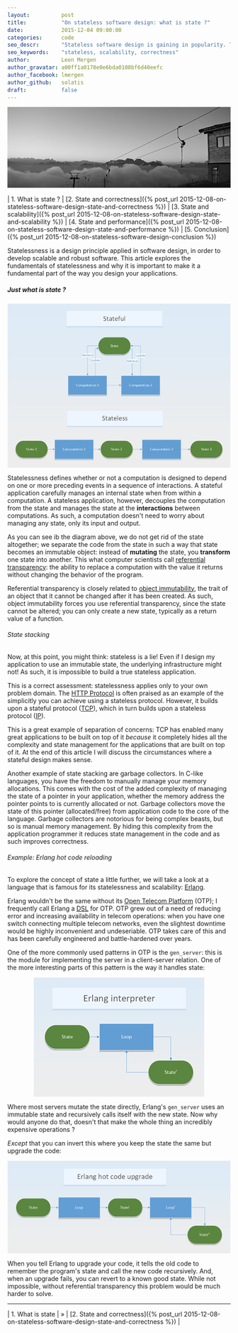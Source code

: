 ```yaml
---
layout:          post
title:           "On stateless software design: what is state ?"
date:            2015-12-04 09:00:00
categories:      code
seo_descr:       "Stateless software design is gaining in popularity. This article explains why you should care."
seo_keywords:    "stateless, scalability, correctness"
author:          Leon Mergen
author_gravatar: a00ff1a0178e0e6bda0108bf6d40eefc
author_facebook: lmergen
author_github:   solatis
draft:           false
---
```

<img src='/images/posts/blog6.jpg' class='blogimage' title='Sharing a ride is a blocking operation' />

| 1. What is state ? | [2. State and correctness]({% post_url 2015-12-08-on-stateless-software-design-state-and-correctness %}) | [3. State and scalability]({% post_url 2015-12-08-on-stateless-software-design-state-and-scalability %}) | [4. State and performance]({% post_url 2015-12-08-on-stateless-software-design-state-and-performance %}) | [5. Conclusion]({% post_url 2015-12-08-on-stateless-software-design-conclusion %})

Statelessness is a design principle applied in software design, in order to develop scalable and robust software. This article explores the fundamentals of statelessness and why it is important to make it a fundamental part of the way you design your applications.

##### Just what is state ?

<img src='/images/posts/blog6a.png' title='Stateful versus stateless' style='display: block; margin-left: auto; margin-right: auto;' />

Statelessness defines whether or not a computation is designed to depend on one or more preceding events in a sequence of interactions. A stateful application carefully manages an internal state when from within a computation. A stateless application, however, decouples the computation from the state and manages the state at the **interactions** between computations. As such, a computation doesn't need to worry about managing any state, only its input and output.

As you can see ib the diagram above, we do not get rid of the state altogether; we separate the code from the state in such a way that state becomes an immutable object: instead of **mutating** the state, you **transform** one state into another. This what computer scientists call [referential transparency](https://en.wikipedia.org/wiki/Referential_transparency_(computer_science)): the ability to replace a computation with the value it returns without changing the behavior of the program.

Referential transparency is closely related to [object immutability](https://en.wikipedia.org/wiki/Immutable_object), the trait of an object that it cannot be changed after it has been created. As such, object immutability forces you use referential transparency, since the state cannot be altered; you can only create a new state, typically as a return value of a function.

###### State stacking

Now, at this point, you might think: stateless is a lie! Even if I design my application to use an immutable state, the underlying infrastructure might not! As such, it is impossible to build a true stateless application.

This is a correct assessment: statelessness applies only to your own problem domain. The [HTTP Protocol](https://en.wikipedia.org/wiki/Hypertext_Transfer_Protocol) is often praised as an example of the simplicitly you can achieve using a stateless protocol. However, it builds upon a stateful protocol ([TCP](https://en.wikipedia.org/wiki/Transmission_Control_Protocol)), which in turn builds upon a stateless protocol ([IP](https://en.wikipedia.org/wiki/Internet_Protocol)).

This is a great example of separation of concerns: TCP has enabled many great applications to be built on top of it *because* it completely hides all the complexity and state management for the applications that are built on top of it. At the end of this article I will discuss the circumstances where a stateful design makes sense.

Another example of state stacking are garbage collectors. In C-like languages, you have the freedom to manually manage your memory allocations. This comes with the cost of the added complexity of managing the state of a pointer in your application, whether the memory address the pointer points to is currently allocated or not. Garbage collectors move the state of this pointer (allocated/free) from application code to the core of the language. Garbage collectors are notorious for being complex beasts, but so is manual memory management. By hiding this complexity from the application programmer it reduces state management in the code and as such improves correctness.

###### Example: Erlang hot code reloading

To explore the concept of state a little further, we will take a look at a language that is famous for its statelessness and scalability: [Erlang](http://www.erlang.org).

Erlang wouldn't be the same without its [Open Telecom Platform](http://learnyousomeerlang.com/what-is-otp) (OTP); I frequently call Erlang a [DSL](https://en.wikipedia.org/wiki/Domain-specific_language) for OTP. OTP grew out of a need of reducing error and increasing availability in telecom operations: when you have one switch connecting multiple telecom networks, even the slightest downtime would be highly inconvenient and undeseriable. OTP takes care of this and has been carefully engineered and battle-hardened over years.

One of the more commonly used patterns in OTP is the `gen_server`: this is the module for implementing the server in a client-server relation. One of the more interesting parts of this pattern is the way it handles state:

<img src='/images/posts/blog6b.png' title='Erlang gen_server' style='display: block; margin-left: auto; margin-right: auto;' />

Where most servers mutate the state directly, Erlang's `gen_server` uses an immutable state and recursively calls itself with the new state. Now why would anyone do that, doesn't that make the whole thing an incredibly expensive operations ?

*Except* that you can invert this where you keep the state the same but upgrade the code:

<img src='/images/posts/blog6c.png' title='Erlang hot code reload' style='display: block; margin-left: auto; margin-right: auto;' />

When you tell Erlang to upgrade your code, it tells the old code to remember the program's state and call the new code recursively. And, when an upgrade fails, you can revert to a known good state. While not impossible, without referential transparency this problem would be much harder to solve. 

---

| 1. What is state | &#187; | [2. State and correctness]({% post_url 2015-12-08-on-stateless-software-design-state-and-correctness %}) |

